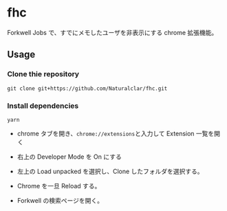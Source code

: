 # fhc

Forkwell Jobs で、すでにメモしたユーザを非表示にする chrome 拡張機能。

## Usage

### Clone thie repository

```
git clone git+https://github.com/Naturalclar/fhc.git
```

### Install dependencies

```
yarn
```

- chrome タブを開き、`chrome://extensions`と入力して Extension 一覧を開く

- 右上の Developer Mode を On にする

- 左上の Load unpacked を選択し、Clone したフォルダを選択する。

- Chrome を一旦 Reload する。

- Forkwell の検索ページを開く。
